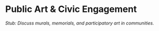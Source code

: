 # Public Art & Civic Engagement

*Stub: Discuss murals, memorials, and participatory art in communities.*
